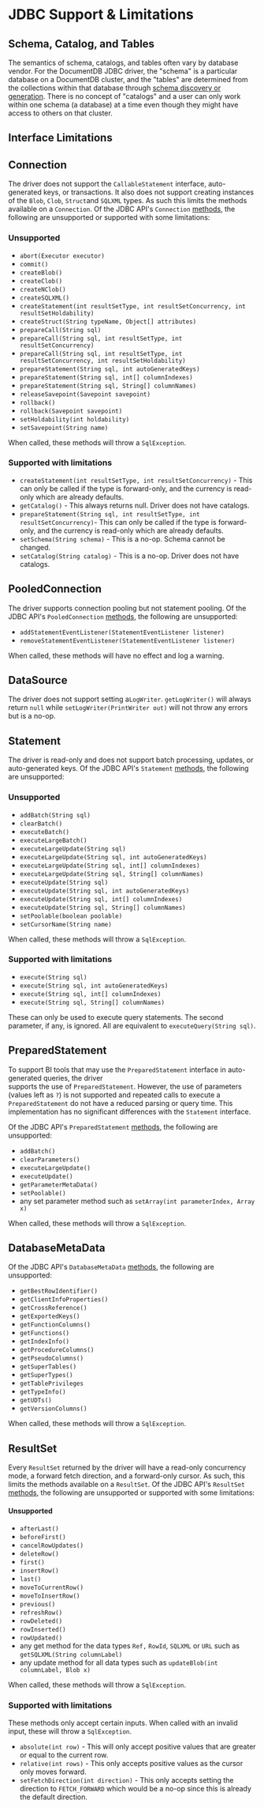 # JDBC Support & Limitations

## Schema, Catalog, and Tables
The semantics of schema, catalogs, and tables often vary by database vendor.
For the DocumentDB JDBC driver, the "schema" is a particular database on a DocumentDB cluster, and
the "tables" are determined from the collections within that database 
through [schema discovery or generation](schema/schema-discovery.md).
There is no concept of "catalogs" and a user can only work within one schema (a database)
at a time even though they might have access to others on that cluster.

## Interface Limitations

## Connection
The driver does not support the `CallableStatement` interface, auto-generated keys, or transactions.
It also does not support creating instances of the `Blob`, `Clob`, `Struct`and `SQLXML` types.
As such this limits the methods available on a `Connection`.
Of the JDBC API's `Connection` [methods](https://docs.oracle.com/javase/8/docs/api/java/sql/Connection.html),
the following are unsupported or supported with some limitations:

### Unsupported

- `abort(Executor executor)`
- `commit()`
- `createBlob()`
- `createClob()`
- `createNClob()`
- `createSQLXML()`
- `createStatement(int resultSetType, int resultSetConcurrency, int resultSetHoldability)`
- `createStruct(String typeName, Object[] attributes)`
- `prepareCall(String sql)`
- `prepareCall(String sql, int resultSetType, int resultSetConcurrency)`
- `prepareCall(String sql, int resultSetType, int resultSetConcurrency, int resultSetHoldability)`
- `prepareStatement(String sql, int autoGeneratedKeys)`
- `prepareStatement(String sql, int[] columnIndexes)`
- `prepareStatement(String sql, String[] columnNames)`
- `releaseSavepoint(Savepoint savepoint)`
- `rollback()`
- `rollback(Savepoint savepoint)`
- `setHoldability(int holdability)`
- `setSavepoint(String name)`

When called, these methods will throw a `SqlException`.

### Supported with limitations 
- `createStatement(int resultSetType, int resultSetConcurrency)` - This can only be called
  if the type is forward-only, and the currency is read-only which are already defaults.
- `getCatalog()` - This always returns null. Driver does not have catalogs.
- `prepareStatement(String sql, int resultSetType, int resultSetConcurrency)`- This can only be called 
  if the type is forward-only, and the currency is read-only which are already defaults.
- `setSchema(String schema)` - This is a no-op. Schema cannot be changed. 
- `setCatalog(String catalog)` - This is a no-op. Driver does not have catalogs.

## PooledConnection 
The driver supports connection pooling but not statement pooling.
Of the JDBC API's `PooledConnection` [methods](https://docs.oracle.com/javase/8/docs/api/javax/sql/PooledConnection.html),
the following are unsupported:

- `addStatementEventListener(StatementEventListener listener)`
- `removeStatementEventListener(StatementEventListener listener)`

When called, these methods will have no effect and log a warning.

## DataSource 
The driver does not support setting a`LogWriter`. `getLogWriter()` will always return `null` 
while `setLogWriter(PrintWriter out)` will not throw any errors but is a no-op.

## Statement
The driver is read-only and does not support batch processing, updates, or auto-generated keys.
Of the JDBC API's `Statement` [methods](https://docs.oracle.com/javase/8/docs/api/java/sql/Statement.html),
the following are unsupported:

### Unsupported
- `addBatch(String sql)`
- `clearBatch()`
- `executeBatch()`
- `executeLargeBatch()`
- `executeLargeUpdate(String sql)`
- `executeLargeUpdate(String sql, int autoGeneratedKeys)`
- `executeLargeUpdate(String sql, int[] columnIndexes)`
- `executeLargeUpdate(String sql, String[] columnNames)`
- `executeUpdate(String sql)`
- `executeUpdate(String sql, int autoGeneratedKeys)`
- `executeUpdate(String sql, int[] columnIndexes)`
- `executeUpdate(String sql, String[] columnNames)`
- `setPoolable(boolean poolable)`
- `setCursorName(String name)`

When called, these methods will throw a `SqlException`. 

### Supported with limitations
- `execute(String sql)`
- `execute(String sql, int autoGeneratedKeys)`
- `execute(String sql, int[] columnIndexes)`
- `execute(String sql, String[] columnNames)` 

These can only be used to execute query statements. The second parameter, if any, is ignored. 
All are equivalent to `executeQuery(String sql)`.

## PreparedStatement
To support BI tools that may use the `PreparedStatement` interface in auto-generated queries, the driver  
supports the use of `PreparedStatement`. However, the use of parameters (values left as `?`) is not supported
and repeated calls to execute a `PreparedStatement` do not have a reduced parsing or query time.
This implementation has no significant differences with the `Statement` interface.

Of the JDBC API's `PreparedStatement` [methods](https://docs.oracle.com/javase/8/docs/api/java/sql/PreparedStatement.html),
the following are unsupported:

- `addBatch()`
- `clearParameters()`
- `executeLargeUpdate()`
- `executeUpdate()`
- `getParameterMetaData()`
- `setPoolable()`
- any set parameter method such as `setArray(int parameterIndex, Array x)`

When called, these methods will throw a `SqlException`.

## DatabaseMetaData
Of the JDBC API's `DatabaseMetaData` [methods](https://docs.oracle.com/javase/8/docs/api/java/sql/DatabaseMetaData.html),
the following are unsupported:

- `getBestRowIdentifier()`
- `getClientInfoProperties()`
- `getCrossReference()`
- `getExportedKeys()`
- `getFunctionColumns()`
- `getFunctions()`
- `getIndexInfo()`
- `getProcedureColumns()`
- `getPseudoColumns()`
- `getSuperTables()`
- `getSuperTypes()`
- `getTablePrivileges`
- `getTypeInfo()`
- `getUDTs()`
- `getVersionColumns()`

When called, these methods will throw a `SqlException`.

## ResultSet
Every `ResultSet` returned by the driver will have a read-only concurrency mode,
a forward fetch direction, and a forward-only cursor.
As such, this limits the methods available on a `ResultSet`.
Of the JDBC API's `ResultSet` [methods](https://docs.oracle.com/javase/8/docs/api/java/sql/ResultSet.html),
the following are unsupported or supported with some limitations:

#### Unsupported
- `afterLast()`
- `beforeFirst()`
- `cancelRowUpdates()`
- `deleteRow()`
- `first()`
- `insertRow()`
- `last()`
- `moveToCurrentRow()`
- `moveToInsertRow()`
- `previous()`
- `refreshRow()`
- `rowDeleted()`
- `rowInserted()`
- `rowUpdated()`
- any get method for the data types `Ref,` `RowId`, `SQLXML` or `URL` such as `getSQLXML(String columnLabel)`
- any update method for all data types such as `updateBlob(int columnLabel, Blob x)`

When called, these methods will throw a `SqlException`.

### Supported with limitations
These methods only accept certain inputs. When called with an invalid input, these will throw a `SqlException`.
- `absolute(int row)` - This will only accept positive values that are greater or equal to the current row.
- `relative(int rows)` - This only accepts positive values as the cursor only moves forward.
- `setFetchDirection(int direction)` - This only accepts setting the direction to `FETCH_FORWARD` which would be
  a no-op since this is already the default direction.
  